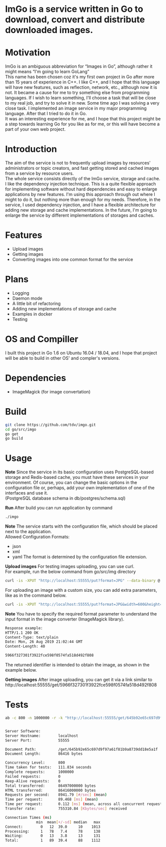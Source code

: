 # ImGo is a service written in Go to download, convert and distribute downloaded images.

# Motivation
ImGo is an ambiguous abbreviation for “Images in Go”, although rather it might means “I'm going to learn GoLang”  
This name has been chosen coz it's my first own project in Go after more than 15 years of experience in C++. I like C++, and I hope that this language will have new features, such as reflection, network, etc., although now it is not. It became a cause for me to try something else from programming languages. If I wish to learn something, I'll choose a task that will be close to my real job, and try to solve it in new. Some time ago I was solving a very close task. I implemented an image service in my major programming language. After that I tried to do it in Go.  
It was an interesting experience for me, and I hope that this project might be a step towards learning Go for you like as for me, or this will have become a part of your own web project.

# Introduction
The aim of the service is not to frequently upload images by resources' administrators or topic creators, and fast getting stored and cached images from a service by resource users.  
The whole service consists directly of the ImGo service, storage and cache. I like the dependency injection technique. This is a quite flexible approach for implementing software without hard dependencies and easy to enlarge applications by new features. I'm using this approach through out where I might to do it, but nothing more than enough for my needs. Therefore, in the service, I used dependency injection, and I have a flexible architecture for adding new storage and cache implementations. In the future, I'm going to enlarge the service by different implementations of storages and caches.

# Features
- Upload images
- Getting images
- Converting images into one common format for the service

# Plans
- Logging
- Daemon mode
- A little bit of refactoring
- Adding new implementations of storage and cache
- Examples in docker
- Testing

# OS and Compiller
I built this project in Go 1.6 on Ubuntu 16.04 / 18.04, and I hope that project will be able to build in other OS' and compler's versions.

# Dependencies
- ImageMagick (for image convertation)

# Build
```bash
git clone https://github.com/tdv/imgo.git  
cd go/src/imgo
go get
go build
```

# Usage
**Note**
Since the service in its basic configuration uses PostgreSQL-based storage and Redis-based cache, you must have these services in your environment. Of course, you can change the basic options in the configuration file or, perhaps, add your own implementation of one of the interfaces and use it.  
(PostgreSQL database schema in db/postgres/schema.sql)  

**Run**
After build you can run application by command
```bash
./imgo
```
**Note**
The service starts with the configuration file, which should be placed next to the application.  
Allowed Configuration Formats:
- json
- xml
- yaml
The format is determined by the configuration file extension.  

**Upload images**
For testing images uploading, you can use curl.  
For example, run the below command from go/src/img directory  
```bash
curl -is -XPUT "http://localhost:55555/put?format=JPG" --data-binary @./images/1.jpg
```
For uploading an image with a custom size, you can add extra parameters, like as in the command below.  
```bash
curl -is -XPUT "http://localhost:55555/put?format=JPG&width=600&height=300" --data-binary @./images/1.jpg
```
**Note**
You have to specify the required format parameter to understand the input format in the image converter (ImageMagick library).  
```bash
Response example:
HTTP/1.1 200 OK
Content-Type: text/plain
Date: Mon, 26 Aug 2019 21:02:44 GMT
Content-Length: 40

5966f327301f3922fce598f0574fa518d492f808
```
The returned identifier is intended to obtain the image, as shown in the example below.  

**Getting images**
After image uploading, you can get it via a link similar to  
http://localhost:55555/get/5966f327301f3922fce598f0574fa518d492f808

# Tests
```bash
ab -c 800 -n 1000000 -r -k "http://localhost:55555/get/645b92e65c697d9f97a61f81b9a8739dd18e5a1f"


Server Software:        
Server Hostname:        localhost
Server Port:            55555

Document Path:          /get/645b92e65c697d9f97a61f81b9a8739dd18e5a1f
Document Length:        86416 bytes

Concurrency Level:      800
Time taken for tests:   111.834 seconds
Complete requests:      1000000
Failed requests:        0
Keep-Alive requests:    0
Total transferred:      86497000000 bytes
HTML transferred:       86416000000 bytes
Requests per second:    8941.79 [#/sec] (mean)
Time per request:       89.468 [ms] (mean)
Time per request:       0.112 [ms] (mean, across all concurrent requests)
Transfer rate:          755310.84 [Kbytes/sec] received

Connection Times (ms)
              min  mean[+/-sd] median   max
Connect:        0   12  39.0     10    1013
Processing:     1   78   7.4     78     138
Waiting:        0   13   3.8     13     131
Total:          1   89  39.4     88    1112

```
